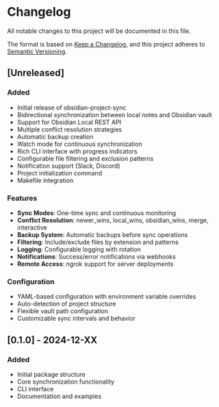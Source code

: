 # Changelog

All notable changes to this project will be documented in this file.

The format is based on [Keep a Changelog](https://keepachangelog.com/en/1.0.0/),
and this project adheres to [Semantic Versioning](https://semver.org/spec/v2.0.0.html).

## [Unreleased]

### Added
- Initial release of obsidian-project-sync
- Bidirectional synchronization between local notes and Obsidian vault
- Support for Obsidian Local REST API
- Multiple conflict resolution strategies
- Automatic backup creation
- Watch mode for continuous synchronization
- Rich CLI interface with progress indicators
- Configurable file filtering and exclusion patterns
- Notification support (Slack, Discord)
- Project initialization command
- Makefile integration

### Features
- **Sync Modes**: One-time sync and continuous monitoring
- **Conflict Resolution**: newer_wins, local_wins, obsidian_wins, merge, interactive
- **Backup System**: Automatic backups before sync operations
- **Filtering**: Include/exclude files by extension and patterns
- **Logging**: Configurable logging with rotation
- **Notifications**: Success/error notifications via webhooks
- **Remote Access**: ngrok support for server deployments

### Configuration
- YAML-based configuration with environment variable overrides
- Auto-detection of project structure
- Flexible vault path configuration
- Customizable sync intervals and behavior

## [0.1.0] - 2024-12-XX

### Added
- Initial package structure
- Core synchronization functionality
- CLI interface
- Documentation and examples